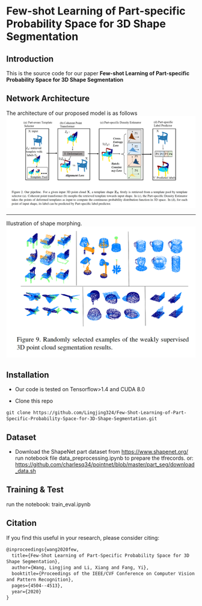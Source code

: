 
# Few-shot Learning of Part-specific Probability Space for 3D Shape Segmentation


Introduction
------------
This is the source code for our paper **Few-shot Learning of Part-specific Probability Space for 3D Shape Segmentation**


Network Architecture
--------------------
The architecture of our proposed model is as follows
![model](model.png)


--------------------
Illustration of shape morphing.
![deformation](results1.png)

## Installation
* Our code is tested on Tensorflow>1.4 and CUDA 8.0 

* Clone this repo
```
git clone https://github.com/Lingjing324/Few-Shot-Learning-of-Part-Specific-Probability-Space-for-3D-Shape-Segmentation.git

```
## Dataset
* Download the ShapeNet part dataset from https://www.shapenet.org/
run notebook file data_preprocessing.ipynb to prepare the tfrecords.
or: https://github.com/charlesq34/pointnet/blob/master/part_seg/download_data.sh


## Training & Test
run the notebook: train_eval.ipynb


## Citation

If you find this useful in your research, please consider citing:

    @inproceedings{wang2020few,
	  title={Few-Shot Learning of Part-Specific Probability Space for 3D Shape Segmentation},
	  author={Wang, Lingjing and Li, Xiang and Fang, Yi},
	  booktitle={Proceedings of the IEEE/CVF Conference on Computer Vision and Pattern Recognition},
	  pages={4504--4513},
	  year={2020}
	}
